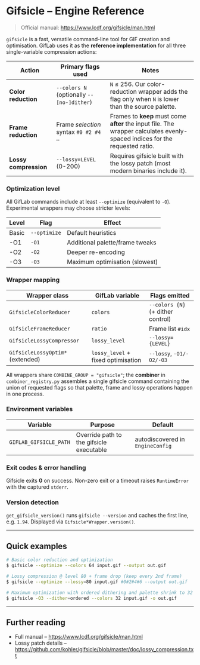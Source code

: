 # Gifsicle – Engine Reference

> Official manual: <https://www.lcdf.org/gifsicle/man.html>

`gifsicle` is a fast, versatile command-line tool for GIF creation and optimisation.  GifLab uses it as the **reference implementation** for all three single-variable compression actions:

| Action              | Primary flags used | Notes |
|---------------------|--------------------|-------|
| **Color reduction** | `--colors N` (optionally `--[no-]dither`) | `N` ≤ 256.  Our color-reduction wrapper adds the flag only when `N` is lower than the source palette. |
| **Frame reduction**  | Frame *selection* syntax `#0 #2 #4 …` | Frames to **keep** must come **after** the input file.  The wrapper calculates evenly-spaced indices for the requested ratio. |
| **Lossy compression**| `--lossy=LEVEL` (0-200) | Requires gifsicle built with the lossy patch (most modern binaries include it). |

### Optimization level
All GifLab commands include at least `--optimize` (equivalent to `-O`).  Experimental wrappers may choose stricter levels:

| Level | Flag | Effect |
|-------|------|--------|
| Basic | `--optimize` | Default heuristics |
| -O1   | `-O1` | Additional palette/frame tweaks |
| -O2   | `-O2` | Deeper re-encoding |
| -O3   | `-O3` | Maximum optimisation (slowest) |

### Wrapper mapping
| Wrapper class | GifLab variable | Flags emitted |
|---------------|-----------------|---------------|
| `GifsicleColorReducer` | `colors` | `--colors {N}` (+ dither control) |
| `GifsicleFrameReducer` | `ratio`  | Frame list `#idx` |
| `GifsicleLossyCompressor` | `lossy_level` | `--lossy={LEVEL}` |
| `GifsicleLossyOptim*` (extended) | `lossy_level` + fixed optimisation | `--lossy`, `-O1/-O2/-O3` |

All wrappers share `COMBINE_GROUP = "gifsicle"`; the **combiner** in `combiner_registry.py` assembles a single gifsicle command containing the union of requested flags so that palette, frame and lossy operations happen in one process.

### Environment variables
| Variable | Purpose | Default |
|----------|---------|---------|
| `GIFLAB_GIFSICLE_PATH` | Override path to the gifsicle executable | autodiscovered in `EngineConfig` |

### Exit codes & error handling
Gifsicle exits **0** on success.  Non-zero exit or a timeout raises `RuntimeError` with the captured `stderr`.

### Version detection
`get_gifsicle_version()` runs `gifsicle --version` and caches the first line, e.g. `1.94`.  Displayed via `Gifsicle*Wrapper.version()`.

---
## Quick examples
```bash
# Basic color reduction and optimization
$ gifsicle --optimize --colors 64 input.gif --output out.gif

# Lossy compression @ level 80 + frame drop (keep every 2nd frame)
$ gifsicle --optimize --lossy=80 input.gif #0#2#4#6 --output out.gif

# Maximum optimization with ordered dithering and palette shrink to 32 colors
$ gifsicle -O3 --dither=ordered --colors 32 input.gif -o out.gif
```

---
## Further reading
* Full manual – <https://www.lcdf.org/gifsicle/man.html>
* Lossy patch details – <https://github.com/kohler/gifsicle/blob/master/doc/lossy_compression.txt> 